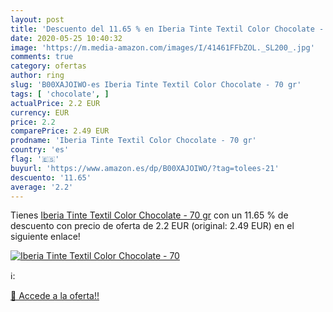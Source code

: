 ```yaml
---
layout: post
title: 'Descuento del 11.65 % en Iberia Tinte Textil Color Chocolate - 70'
date: 2020-05-25 10:40:32
image: 'https://m.media-amazon.com/images/I/41461FFbZOL._SL200_.jpg'
comments: true
category: ofertas
author: ring
slug: 'B00XAJOIWO-es Iberia Tinte Textil Color Chocolate - 70 gr'
tags: [ 'chocolate', ]
actualPrice: 2.2 EUR
currency: EUR
price: 2.2
comparePrice: 2.49 EUR
prodname: 'Iberia Tinte Textil Color Chocolate - 70 gr'
country: 'es'
flag: '🇪🇸'
buyurl: 'https://www.amazon.es/dp/B00XAJOIWO/?tag=tolees-21'
descuento: '11.65'
average: '2.2'
---
```


Tienes [Iberia Tinte Textil Color Chocolate - 70 gr](https://www.amazon.es/dp/B00XAJOIWO/?tag=tolees-21) con un 11.65 % de descuento con precio de oferta de 2.2 EUR (original: 2.49 EUR) en el siguiente enlace!

[![Iberia Tinte Textil Color Chocolate - 70](https://m.media-amazon.com/images/I/41461FFbZOL._SL200_.jpg)](https://www.amazon.es/dp/B00XAJOIWO/?tag=tolees-21)

ℹ️:


[🛒 Accede a la oferta!!](https://www.amazon.es/dp/B00XAJOIWO/?tag=tolees-21)
